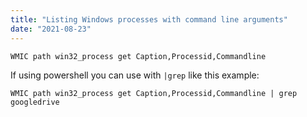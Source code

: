 ```yaml
---
title: "Listing Windows processes with command line arguments"
date: "2021-08-23"
---
```


```shell
WMIC path win32_process get Caption,Processid,Commandline
```

If using powershell you can use with `|grep` like this example:

```shell
WMIC path win32_process get Caption,Processid,Commandline | grep googledrive
```
